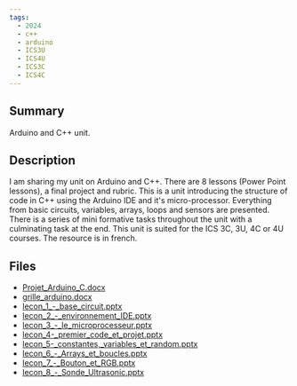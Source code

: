 ```yaml
---
tags:
  - 2024
  - c++
  - arduino
  - ICS3U
  - ICS4U
  - ICS3C
  - ICS4C
---
```


## Summary

Arduino and C++ unit.

## Description

I am sharing my unit on Arduino and C++. There are 8 lessons (Power Point lessons), a final project and rubric. This is a unit introducing the structure of code in C++ using the Arduino IDE and it's micro-processor. Everything from basic circuits, variables, arrays, loops and sensors are presented. There is a series of mini formative tasks throughout the unit with a culminating task at the end. This unit is suited for the ICS 3C, 3U, 4C or 4U courses. The resource is in french.

## Files

*   [Projet\_Arduino\_C.docx](https://www.russellgordon.ca/acse/cemc-cse-resources/resources/Monique_Dubytz/Projet_Arduino_C.docx)
*   [grille\_arduino.docx](https://www.russellgordon.ca/acse/cemc-cse-resources/resources/Monique_Dubytz/grille_arduino.docx)
*   [lecon\_1\_-\_base\_circuit.pptx](https://www.russellgordon.ca/acse/cemc-cse-resources/resources/Monique_Dubytz/lecon_1_-_base_circuit.pptx)
*   [lecon\_2\_-\_environnement\_IDE.pptx](https://www.russellgordon.ca/acse/cemc-cse-resources/resources/Monique_Dubytz/lecon_2_-_environnement_IDE.pptx)
*   [lecon\_3\_-\_le\_microprocesseur.pptx](https://www.russellgordon.ca/acse/cemc-cse-resources/resources/Monique_Dubytz/lecon_3_-_le_microprocesseur.pptx)
*   [lecon\_4-\_premier\_code\_et\_projet.pptx](https://www.russellgordon.ca/acse/cemc-cse-resources/resources/Monique_Dubytz/lecon_4-_premier_code_et_projet.pptx)
*   [lecon\_5-\_constantes,\_variables\_et\_random.pptx](https://www.russellgordon.ca/acse/cemc-cse-resources/resources/Monique_Dubytz/lecon_5-_constantes,_variables_et_random.pptx)
*   [lecon\_6\_-\_Arrays\_et\_boucles.pptx](https://www.russellgordon.ca/acse/cemc-cse-resources/resources/Monique_Dubytz/lecon_6_-_Arrays_et_boucles.pptx)
*   [lecon\_7\_-\_Bouton\_et\_RGB.pptx](https://www.russellgordon.ca/acse/cemc-cse-resources/resources/Monique_Dubytz/lecon_7_-_Bouton_et_RGB.pptx)
*   [lecon\_8\_-\_Sonde\_Ultrasonic.pptx](https://www.russellgordon.ca/acse/cemc-cse-resources/resources/Monique_Dubytz/lecon_8_-_Sonde_Ultrasonic.pptx)